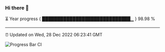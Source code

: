 ### Hi there 👋

⏳ Year progress { █████████████████████████████▁ } 98.98 %

---

⏰ Updated on Wed, 28 Dec 2022 06:23:41 GMT

![Progress Bar CI](https://github.com/ZhaoGui/ZhaoGui/workflows/Progress%20Bar%20CI/badge.svg)
